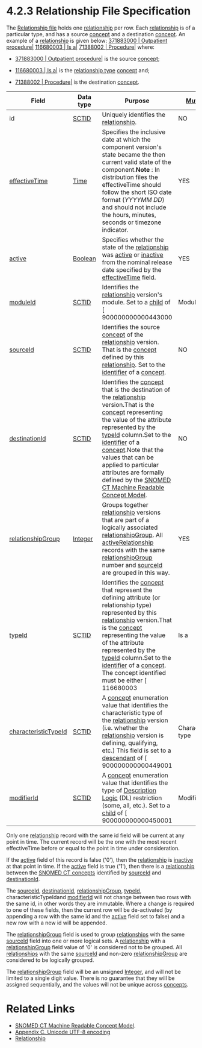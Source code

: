 # 4.2.3 Relationship File Specification

The [Relationship file](https://confluence.ihtsdotools.org/display/DOCRELFMT/Relationship+file "Reference term: Relationship file") holds one [relationship](https://confluence.ihtsdotools.org/display/DOCGLOSS/relationship "Glossary link: relationship") per row. Each [relationship](https://confluence.ihtsdotools.org/display/DOCGLOSS/relationship "Glossary link: relationship") is of a particular type, and has a source [concept](https://confluence.ihtsdotools.org/display/DOCGLOSS/concept "Glossary link: concept") and a destination [concept](https://confluence.ihtsdotools.org/display/DOCGLOSS/concept "Glossary link: concept"). An example of a [relationship](https://confluence.ihtsdotools.org/display/DOCGLOSS/relationship "Glossary link: relationship") is given below: [ 371883000 | Outpatient procedure|](http://snomed.info/id/371883000 "371883000 | Outpatient procedure |") [ 116680003 | Is a|](http://snomed.info/id/116680003 "116680003 | Is a |") [ 71388002 | Procedure|](http://snomed.info/id/71388002 "71388002 | Procedure |") where:

  * [ 371883000 | Outpatient procedure|](http://snomed.info/id/371883000 "371883000 | Outpatient procedure |") is the source [concept](https://confluence.ihtsdotools.org/display/DOCGLOSS/concept "Glossary link: concept");

  * [ 116680003 | Is a|](http://snomed.info/id/116680003 "116680003 | Is a |") is the [relationship type](https://confluence.ihtsdotools.org/display/DOCGLOSS/relationship+type "Glossary link: relationship type") [concept](https://confluence.ihtsdotools.org/display/DOCGLOSS/concept "Glossary link: concept") and;

  * [ 71388002 | Procedure|](http://snomed.info/id/71388002 "71388002 | Procedure |") is the destination [concept](https://confluence.ihtsdotools.org/display/DOCGLOSS/concept "Glossary link: concept").  

  

**Field**| **Data type**| **Purpose**| **[Mutable](https://confluence.ihtsdotools.org/display/DOCGLOSS/Mutable "Glossary link: Mutable")**| **Part of Primary Key**  
---|---|---|---|---  
id| [SCTID](https://confluence.ihtsdotools.org/display/DOCRELFMT/SCTID+\(data+type\) "Reference term: SCTID \(data type\)")| Uniquely identifies the [relationship](https://confluence.ihtsdotools.org/display/DOCGLOSS/relationship "Glossary link: relationship").| NO| YES (Full/ Snapshot)   
[effectiveTime](https://confluence.ihtsdotools.org/display/DOCRELFMT/effectiveTime+\(field\) "Reference term: effectiveTime \(field\)")| [Time](https://confluence.ihtsdotools.org/display/DOCRELFMT/Time+\(data+type\) "Reference term: Time \(data type\)")| Specifies the inclusive date at which the component version's state became the then current valid state of the component.**Note** : In distribution files the effectiveTime should follow the short ISO date format (_YYYYMM _DD__) and should not include the hours, minutes, seconds or timezone indicator.| YES| YES (Full)Optional (Snapshot)   
[active](https://confluence.ihtsdotools.org/display/DOCRELFMT/active+\(field\) "Reference term: active \(field\)")| [Boolean](https://confluence.ihtsdotools.org/display/DOCRELFMT/Boolean+\(data+type\) "Reference term: Boolean \(data type\)")| Specifies whether the state of the [relationship](https://confluence.ihtsdotools.org/display/DOCGLOSS/relationship "Glossary link: relationship") was [active](https://confluence.ihtsdotools.org/display/DOCGLOSS/active "Glossary link: active") or [inactive](https://confluence.ihtsdotools.org/display/DOCGLOSS/inactive "Glossary link: inactive") from the nominal release date specified by the [effectiveTime](https://confluence.ihtsdotools.org/display/DOCRELFMT/effectiveTime+\(field\) "Reference term: effectiveTime \(field\)") field.| YES| NO  
[moduleId](https://confluence.ihtsdotools.org/display/DOCRELFMT/moduleId+\(field\) "Reference term: moduleId \(field\)")| [SCTID](https://confluence.ihtsdotools.org/display/DOCRELFMT/SCTID+\(data+type\) "Reference term: SCTID \(data type\)")| Identifies the [relationship](https://confluence.ihtsdotools.org/display/DOCGLOSS/relationship "Glossary link: relationship") version's module. Set to a [child](https://confluence.ihtsdotools.org/display/DOCGLOSS/child "Glossary link: child") of [ 900000000000443000 | Module|](http://snomed.info/id/900000000000443000 "900000000000443000 | Module |") within the metadata [hierarchy](https://confluence.ihtsdotools.org/display/DOCGLOSS/hierarchy "Glossary link: hierarchy").| YES| NO  
[sourceId](https://confluence.ihtsdotools.org/display/DOCRELFMT/sourceId+\(field\) "Reference term: sourceId \(field\)")| [SCTID](https://confluence.ihtsdotools.org/display/DOCRELFMT/SCTID+\(data+type\) "Reference term: SCTID \(data type\)")| Identifies the source [concept](https://confluence.ihtsdotools.org/display/DOCGLOSS/concept "Glossary link: concept") of the [relationship](https://confluence.ihtsdotools.org/display/DOCGLOSS/relationship "Glossary link: relationship") version. That is the [concept](https://confluence.ihtsdotools.org/display/DOCGLOSS/concept "Glossary link: concept") defined by this [relationship](https://confluence.ihtsdotools.org/display/DOCGLOSS/relationship "Glossary link: relationship"). Set to the [identifier](https://confluence.ihtsdotools.org/display/DOCGLOSS/identifier "Glossary link: identifier") of a [concept](https://confluence.ihtsdotools.org/display/DOCGLOSS/concept "Glossary link: concept").| NO| NO  
[destinationId](https://confluence.ihtsdotools.org/display/DOCRELFMT/destinationId+\(field\) "Reference term: destinationId \(field\)")| [SCTID](https://confluence.ihtsdotools.org/display/DOCRELFMT/SCTID+\(data+type\) "Reference term: SCTID \(data type\)")| Identifies the [concept](https://confluence.ihtsdotools.org/display/DOCGLOSS/concept "Glossary link: concept") that is the destination of the [relationship](https://confluence.ihtsdotools.org/display/DOCGLOSS/relationship "Glossary link: relationship") version.That is the [concept](https://confluence.ihtsdotools.org/display/DOCGLOSS/concept "Glossary link: concept") representing the value of the attribute represented by the [typeId](https://confluence.ihtsdotools.org/display/DOCRELFMT/typeId+\(field\) "Reference term: typeId \(field\)") column.Set to the [identifier](https://confluence.ihtsdotools.org/display/DOCGLOSS/identifier "Glossary link: identifier") of a [concept](https://confluence.ihtsdotools.org/display/DOCGLOSS/concept "Glossary link: concept").Note that the values that can be applied to particular attributes are formally defined by the [SNOMED CT Machine Readable Concept Model](https://confluence.ihtsdotools.org/display/DOCMRCM/SNOMED+CT+Machine+Readable+Concept+Model).| NO| NO  
[relationshipGroup](https://confluence.ihtsdotools.org/display/DOCRELFMT/relationshipGroup+\(field\) "Reference term: relationshipGroup \(field\)")| [Integer](https://confluence.ihtsdotools.org/display/WIPRELFMT/Integer+\(data+type\))| Groups together [relationship](https://confluence.ihtsdotools.org/display/DOCGLOSS/relationship "Glossary link: relationship") versions that are part of a logically associated [relationshipGroup](https://confluence.ihtsdotools.org/display/DOCRELFMT/relationshipGroup+\(field\) "Reference term: relationshipGroup \(field\)"). All [active](https://confluence.ihtsdotools.org/display/DOCGLOSS/active "Glossary link: active")[Relationship](https://confluence.ihtsdotools.org/display/DOCGLOSS/Relationship "Glossary link: Relationship") records with the same [relationshipGroup](https://confluence.ihtsdotools.org/display/DOCRELFMT/relationshipGroup+\(field\) "Reference term: relationshipGroup \(field\)") number and [sourceId](https://confluence.ihtsdotools.org/display/DOCRELFMT/sourceId+\(field\) "Reference term: sourceId \(field\)") are grouped in this way.| YES| NO  
[typeId](https://confluence.ihtsdotools.org/display/DOCRELFMT/typeId+\(field\) "Reference term: typeId \(field\)")| [SCTID](https://confluence.ihtsdotools.org/display/DOCRELFMT/SCTID+\(data+type\) "Reference term: SCTID \(data type\)")| Identifies the [concept](https://confluence.ihtsdotools.org/display/DOCGLOSS/concept "Glossary link: concept") that represent the defining attribute (or relationship type) represented by this [relationship](https://confluence.ihtsdotools.org/display/DOCGLOSS/relationship "Glossary link: relationship") version.That is the [concept](https://confluence.ihtsdotools.org/display/DOCGLOSS/concept "Glossary link: concept") representing the value of the attribute represented by the [typeId](https://confluence.ihtsdotools.org/display/DOCRELFMT/typeId+\(field\) "Reference term: typeId \(field\)") column.Set to the [identifier](https://confluence.ihtsdotools.org/display/DOCGLOSS/identifier "Glossary link: identifier") of a [concept](https://confluence.ihtsdotools.org/display/DOCGLOSS/concept "Glossary link: concept"). The concept identified must be either [ 116680003 | Is a|](http://snomed.info/id/116680003 "116680003 | Is a |") or a subtype of [ 410662002 | Concept model attribute|](http://snomed.info/id/410662002 "410662002 | Concept model attribute |") . The concepts that can be used as in the typeId column are formally defined as follows: [ 116680003 |is a|](http://snomed.info/id/116680003 "116680003 | is a |") OR < [ 410662002 |concept model attribute|](http://snomed.info/id/410662002 "410662002 | concept model attribute |") Note that the attributes that can be applied to particular concepts are formally defined by the [SNOMED CT Machine Readable Concept Model](https://confluence.ihtsdotools.org/display/DOCMRCM/SNOMED+CT+Machine+Readable+Concept+Model).| NO| NO  
[characteristicTypeId](https://confluence.ihtsdotools.org/display/DOCRELFMT/characteristicTypeId+\(field\) "Reference term: characteristicTypeId \(field\)")| [SCTID](https://confluence.ihtsdotools.org/display/DOCRELFMT/SCTID+\(data+type\) "Reference term: SCTID \(data type\)")| A [concept](https://confluence.ihtsdotools.org/display/DOCGLOSS/concept "Glossary link: concept") enumeration value that identifies the characteristic type of the [relationship](https://confluence.ihtsdotools.org/display/DOCGLOSS/relationship "Glossary link: relationship") version (i.e. whether the [relationship](https://confluence.ihtsdotools.org/display/DOCGLOSS/relationship "Glossary link: relationship") version is defining, qualifying, etc.) This field is set to a [descendant](https://confluence.ihtsdotools.org/display/DOCGLOSS/descendant "Glossary link: descendant") of [ 900000000000449001 | Characteristic type|](http://snomed.info/id/900000000000449001 "900000000000449001 | Characteristic type |") in the metadata [hierarchy](https://confluence.ihtsdotools.org/display/DOCGLOSS/hierarchy "Glossary link: hierarchy").| YES| NO  
[modifierId](https://confluence.ihtsdotools.org/display/DOCRELFMT/modifierId+\(field\) "Reference term: modifierId \(field\)")| [SCTID](https://confluence.ihtsdotools.org/display/DOCRELFMT/SCTID+\(data+type\) "Reference term: SCTID \(data type\)")| A [concept](https://confluence.ihtsdotools.org/display/DOCGLOSS/concept "Glossary link: concept") enumeration value that identifies the type of [Description Logic](https://confluence.ihtsdotools.org/display/DOCGLOSS/Description+Logic "Glossary link: Description Logic") (DL) restriction (some, all, etc.). Set to a [child](https://confluence.ihtsdotools.org/display/DOCGLOSS/child "Glossary link: child") of  [ 900000000000450001 | Modifier|](http://snomed.info/id/900000000000450001 "900000000000450001 | Modifier |") in the metadata [hierarchy](https://confluence.ihtsdotools.org/display/DOCGLOSS/hierarchy "Glossary link: hierarchy").| YES| NO  
  
Only one [relationship](https://confluence.ihtsdotools.org/display/DOCGLOSS/relationship "Glossary link: relationship") record with the same id field will be current at any point in time. The current record will be the one with the most recent effectiveTime before or equal to the point in time under consideration.

If the [active](https://confluence.ihtsdotools.org/display/DOCGLOSS/active "Glossary link: active") field of this record is false ('0'), then the [relationship](https://confluence.ihtsdotools.org/display/DOCGLOSS/relationship "Glossary link: relationship") is [inactive](https://confluence.ihtsdotools.org/display/DOCGLOSS/inactive "Glossary link: inactive") at that point in time. If the [active](https://confluence.ihtsdotools.org/display/DOCGLOSS/active "Glossary link: active") field is true ('1'), then there is a [relationship](https://confluence.ihtsdotools.org/display/DOCGLOSS/relationship "Glossary link: relationship") between the [SNOMED CT concepts](https://confluence.ihtsdotools.org/display/DOCGLOSS/SNOMED+CT+concept "Glossary link: SNOMED CT concepts") identified by [sourceId](https://confluence.ihtsdotools.org/display/DOCRELFMT/sourceId+\(field\) "Reference term: sourceId \(field\)") and [destinationId](https://confluence.ihtsdotools.org/display/DOCRELFMT/destinationId+\(field\) "Reference term: destinationId \(field\)").

The [sourceId](https://confluence.ihtsdotools.org/display/DOCRELFMT/sourceId+\(field\) "Reference term: sourceId \(field\)"), [destinationId](https://confluence.ihtsdotools.org/display/DOCRELFMT/destinationId+\(field\) "Reference term: destinationId \(field\)"), [relationshipGroup](https://confluence.ihtsdotools.org/display/DOCRELFMT/relationshipGroup+\(field\) "Reference term: relationshipGroup \(field\)"), [typeId](https://confluence.ihtsdotools.org/display/DOCRELFMT/typeId+\(field\) "Reference term: typeId \(field\)"), characteristicTypeIdand [modifierId](https://confluence.ihtsdotools.org/display/DOCRELFMT/modifierId+\(field\) "Reference term: modifierId \(field\)") will not change between two rows with the same id, in other words they are immutable. Where a change is required to one of these fields, then the current row will be de-activated (by appending a row with the same id and the [active](https://confluence.ihtsdotools.org/display/DOCGLOSS/active "Glossary link: active") field set to false) and a new row with a new id will be appended.

The [relationshipGroup](https://confluence.ihtsdotools.org/display/DOCRELFMT/relationshipGroup+\(field\) "Reference term: relationshipGroup \(field\)") field is used to group [relationships](https://confluence.ihtsdotools.org/display/DOCGLOSS/relationship "Glossary link: relationships") with the same [sourceId](https://confluence.ihtsdotools.org/display/DOCRELFMT/sourceId+\(field\) "Reference term: sourceId \(field\)") field into one or more logical sets. A [relationship](https://confluence.ihtsdotools.org/display/DOCGLOSS/relationship "Glossary link: relationship") with a [relationshipGroup](https://confluence.ihtsdotools.org/display/DOCRELFMT/relationshipGroup+\(field\) "Reference term: relationshipGroup \(field\)") field value of '0' is considered not to be grouped. All [relationships](https://confluence.ihtsdotools.org/display/DOCGLOSS/relationship "Glossary link: relationships") with the same [sourceId](https://confluence.ihtsdotools.org/display/DOCRELFMT/sourceId+\(field\) "Reference term: sourceId \(field\)") and non-zero [relationshipGroup](https://confluence.ihtsdotools.org/display/DOCRELFMT/relationshipGroup+\(field\) "Reference term: relationshipGroup \(field\)") are considered to be logically grouped.

The [relationshipGroup](https://confluence.ihtsdotools.org/display/DOCRELFMT/relationshipGroup+\(field\) "Reference term: relationshipGroup \(field\)") field will be an unsigned [Integer](https://confluence.ihtsdotools.org/display/DOCRELFMT/Integer+\(data+type\) "Reference term: Integer \(data type\)"), and will not be limited to a single digit value. There is no guarantee that they will be assigned sequentially, and the values will not be unique across [concepts](https://confluence.ihtsdotools.org/display/DOCGLOSS/concept "Glossary link: concepts").

# Related Links

  * [SNOMED CT Machine Readable Concept Model](https://confluence.ihtsdotools.org/display/DOCMRCM/SNOMED+CT+Machine+Readable+Concept+Model).
  * [Appendix C. Unicode UTF-8 encoding](Appendix-C.-Unicode-UTF-8-encoding_33490103.html)
  * [Relationship](https://confluence.ihtsdotools.org/display/DOCGLOSS/Relationship "Glossary link: Relationship")

